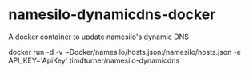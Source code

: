 # namesilo-dynamicdns-docker
A docker container to update namesilo's dynamic DNS

docker run -d -v ~Docker/namesilo/hosts.json:/namesilo/hosts.json -e API_KEY='ApiKey' timdturner/namesilo-dynamicdns
